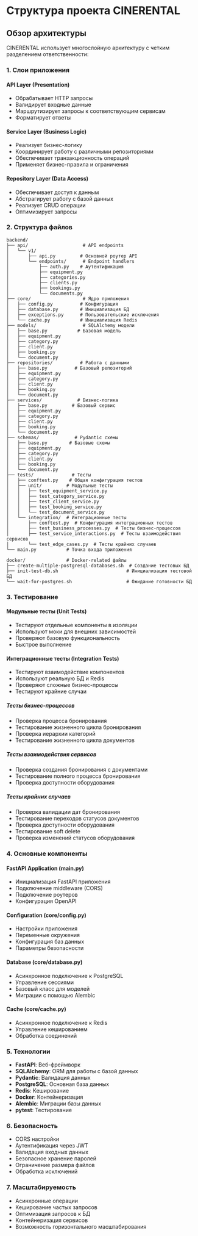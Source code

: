# Структура проекта CINERENTAL

## Обзор архитектуры

CINERENTAL использует многослойную архитектуру с четким разделением ответственности:

### 1. Слои приложения

#### API Layer (Presentation)
- Обрабатывает HTTP запросы
- Валидирует входные данные
- Маршрутизирует запросы к соответствующим сервисам
- Форматирует ответы

#### Service Layer (Business Logic)
- Реализует бизнес-логику
- Координирует работу с различными репозиториями
- Обеспечивает транзакционность операций
- Применяет бизнес-правила и ограничения

#### Repository Layer (Data Access)
- Обеспечивает доступ к данным
- Абстрагирует работу с базой данных
- Реализует CRUD операции
- Оптимизирует запросы

### 2. Структура файлов

```
backend/
├── api/                    # API endpoints
│   └── v1/
│       ├── api.py         # Основной роутер API
│       └── endpoints/      # Endpoint handlers
│           ├── auth.py    # Аутентификация
│           ├── equipment.py
│           ├── categories.py
│           ├── clients.py
│           ├── bookings.py
│           └── documents.py
├── core/                   # Ядро приложения
│   ├── config.py          # Конфигурация
│   ├── database.py        # Инициализация БД
│   ├── exceptions.py      # Пользовательские исключения
│   └── cache.py           # Инициализация Redis
├── models/                 # SQLAlchemy модели
│   ├── base.py           # Базовая модель
│   ├── equipment.py
│   ├── category.py
│   ├── client.py
│   ├── booking.py
│   └── document.py
├── repositories/          # Работа с данными
│   ├── base.py          # Базовый репозиторий
│   ├── equipment.py
│   ├── category.py
│   ├── client.py
│   ├── booking.py
│   └── document.py
├── services/             # Бизнес-логика
│   ├── base.py         # Базовый сервис
│   ├── equipment.py
│   ├── category.py
│   ├── client.py
│   ├── booking.py
│   └── document.py
├── schemas/             # Pydantic схемы
│   ├── base.py        # Базовые схемы
│   ├── equipment.py
│   ├── category.py
│   ├── client.py
│   ├── booking.py
│   └── document.py
├── tests/              # Тесты
│   ├── conftest.py    # Общая конфигурация тестов
│   ├── unit/         # Модульные тесты
│   │   ├── test_equipment_service.py
│   │   ├── test_category_service.py
│   │   ├── test_client_service.py
│   │   ├── test_booking_service.py
│   │   └── test_document_service.py
│   └── integration/  # Интеграционные тесты
│       ├── conftest.py  # Конфигурация интеграционных тестов
│       ├── test_business_processes.py  # Тесты бизнес-процессов
│       ├── test_service_interactions.py  # Тесты взаимодействия сервисов
│       └── test_edge_cases.py  # Тесты крайних случаев
└── main.py           # Точка входа приложения

docker/               # Docker-related файлы
├── create-multiple-postgresql-databases.sh  # Создание тестовых БД
├── init-test-db.sh                         # Инициализация тестовой БД
└── wait-for-postgres.sh                    # Ожидание готовности БД
```

### 3. Тестирование

#### Модульные тесты (Unit Tests)
- Тестируют отдельные компоненты в изоляции
- Используют моки для внешних зависимостей
- Проверяют базовую функциональность
- Быстрое выполнение

#### Интеграционные тесты (Integration Tests)
- Тестируют взаимодействие компонентов
- Используют реальную БД и Redis
- Проверяют сложные бизнес-процессы
- Тестируют крайние случаи

##### Тесты бизнес-процессов
- Проверка процесса бронирования
- Тестирование жизненного цикла бронирования
- Проверка иерархии категорий
- Тестирование жизненного цикла документов

##### Тесты взаимодействия сервисов
- Проверка создания бронирования с документами
- Тестирование полного процесса бронирования
- Проверка доступности оборудования

##### Тесты крайних случаев
- Проверка валидации дат бронирования
- Тестирование переходов статусов документов
- Проверка доступности оборудования
- Тестирование soft delete
- Проверка изменений статусов оборудования

### 4. Основные компоненты

#### FastAPI Application (main.py)
- Инициализация FastAPI приложения
- Подключение middleware (CORS)
- Подключение роутеров
- Конфигурация OpenAPI

#### Configuration (core/config.py)
- Настройки приложения
- Переменные окружения
- Конфигурация баз данных
- Параметры безопасности

#### Database (core/database.py)
- Асинхронное подключение к PostgreSQL
- Управление сессиями
- Базовый класс для моделей
- Миграции с помощью Alembic

#### Cache (core/cache.py)
- Асинхронное подключение к Redis
- Управление кешированием
- Обработка соединений

### 5. Технологии

- **FastAPI**: Веб-фреймворк
- **SQLAlchemy**: ORM для работы с базой данных
- **Pydantic**: Валидация данных
- **PostgreSQL**: Основная база данных
- **Redis**: Кеширование
- **Docker**: Контейнеризация
- **Alembic**: Миграции базы данных
- **pytest**: Тестирование

### 6. Безопасность

- CORS настройки
- Аутентификация через JWT
- Валидация входных данных
- Безопасное хранение паролей
- Ограничение размера файлов
- Обработка исключений

### 7. Масштабируемость

- Асинхронные операции
- Кеширование частых запросов
- Оптимизация запросов к БД
- Контейнеризация сервисов
- Возможность горизонтального масштабирования
